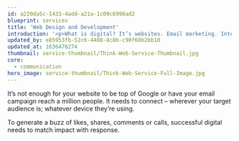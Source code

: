 ```yaml
---
id: a220da5c-1433-4add-a21a-1c09c6998ad2
blueprint: services
title: 'Web Design and Development'
introduction: '<p>What is digital? It’s websites. Email marketing. Interactive brochures. It’s the clever stuff that gets you in front of your customers with the right message at the right place at the right time. It’s how you engage staff, build customer loyalty and connect with your target audience on their terms.</p>'
updated_by: e85953fb-52c6-4488-8c8b-c90f68b2bb10
updated_at: 1636476274
thumbnail: service-thumbnail/Think-Web-Service-Thumbnail.jpg
core:
  - communication
hero_image: service-thumbnail/Think-Web-Service-Full-Image.jpg
---
```

It’s not enough for your website to be top of Google or have your email campaign reach a million people. It needs to connect – wherever your target audience is; whatever device they’re using.

To generate a buzz of likes, shares, comments or calls, successful digital needs to match impact with response.